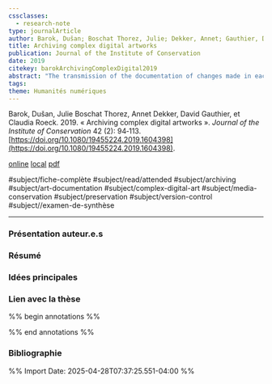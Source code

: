 ```yaml
---
cssclasses:
  - research-note
type: journalArticle
author: Barok, Dušan; Boschat Thorez, Julie; Dekker, Annet; Gauthier, David; Roeck, Claudia
title: Archiving complex digital artworks
publication: Journal of the Institute of Conservation
date: 2019
citekey: barokArchivingComplexDigital2019
abstract: "The transmission of the documentation of changes made in each presentation of an artwork and the motivation behind each display are of importance to the continued preservation, re-exhibition and future understanding of artworks. However, it is generally acknowledged that existing digital archiving and documentation systems used by many museums are not suitable for complex digital artworks. Looking for an approach that can easily be adjusted, shared and adopted by others, this article focusses on open-source alternatives that also enable collaborative working to facilitate the sharing and changing of information. As an interdisciplinary team of conservators, researchers, artists and programmers, the authors set out to explore and compare the functionalities of two systems featuring version control: MediaWiki and Git. We reflect on their technical details, virtues and shortcomings for archiving complex digital artworks, while looking at the potential they offer for collaborative workflows."
tags: 
theme: Humanités numériques
---
```

Barok, Dušan, Julie Boschat Thorez, Annet Dekker, David Gauthier, et Claudia Roeck. 2019. « Archiving complex digital artworks ». _Journal of the Institute of Conservation_ 42 (2): 94‑113. [https://doi.org/10.1080/19455224.2019.1604398](https://doi.org/10.1080/19455224.2019.1604398).

[online](http://zotero.org/groups/5157753/items/PMWW5HX2) [local](zotero://select/groups/5157753/items/PMWW5HX2)
[pdf](file:///home/lenamk/Zotero/storage/Q7PLMX7U/Barok%20et%20al.%20-%202019%20-%20Archiving%20complex%20digital%20artworks.pdf)


#subject/fiche-complète
#subject/read/attended
#subject/archiving
#subject/art-documentation
#subject/complex-digital-art
#subject/media-conservation
#subject/preservation
#subject/version-control
#subject//examen-de-synthèse



---
### Présentation auteur.e.s

### Résumé

### Idées principales
### Lien avec la thèse

%% begin annotations %%

%% end annotations %%

### Bibliographie

%% Import Date: 2025-04-28T07:37:25.551-04:00 %%
